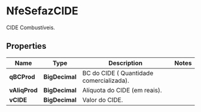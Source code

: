 

# NfeSefazCIDE

CIDE Combustíveis.

## Properties

| Name | Type | Description | Notes |
|------------ | ------------- | ------------- | -------------|
|**qBCProd** | **BigDecimal** | BC do CIDE ( Quantidade comercializada). |  |
|**vAliqProd** | **BigDecimal** | Alíquota do CIDE  (em reais). |  |
|**vCIDE** | **BigDecimal** | Valor do CIDE. |  |



